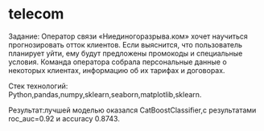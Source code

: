 # telecom


Задание: Оператор связи «Ниединогоразрыва.ком» хочет научиться прогнозировать отток клиентов. Если выяснится, что пользователь планирует уйти, ему будут предложены промокоды и специальные условия. Команда оператора собрала персональные данные о некоторых клиентах, информацию об их тарифах и договорах.



Стек технологий: Python,pandas,numpy,sklearn,seaborn,matplotlib,sklearn.

Результат:лучшей моделью оказался CatBoostClassifier,с результатами roc_auc=0.92 и accuracy 0.8743.
